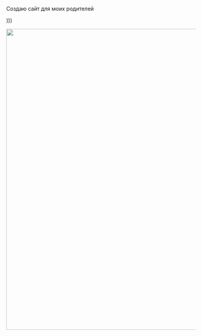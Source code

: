 Создаю сайт для моих родителей

)))


<img src="https://sun9-60.userapi.com/impg/aY8gesMidM85zWw5Sk98RdnTto__pyLz3zqFLA/qVGJDyj_eko.jpg?size=1896x795&quality=96&proxy=1&sign=26428357f1f718b87aeafc743de8312a&type=album" width="800" />
